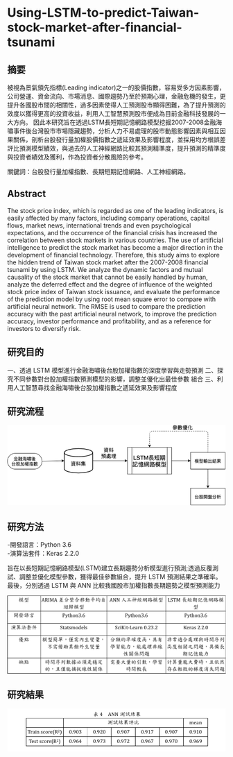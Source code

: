 # Using-LSTM-to-predict-Taiwan-stock-market-after-financial-tsunami


## 摘要

被視為景氣領先指標(Leading indicator)之一的股價指數，容易受多方因素影響，公司營運、資金流向、市場消息、國際趨勢乃至於預期心理，金融危機的發生，更提升各國股市間的相關性，過多因素使得人工預測股市顯得困難，為了提升預測的效度以獲得更高的投資收益，利用人工智慧預測股市便成為目前金融科技發展的一大方向。
因此本研究旨在透過LSTM長短期記憶網路模型挖掘2007-2008金融海嘯事件後台灣股市市場隱藏趨勢，分析人力不易處理的股市動態影響因素與相互因果關係，剖析台股發行量加權股價指數之遞延效果及影響程度，並採用均方根誤差評比預測模型績效，與過去的人工神經網路比較其預測精準度，提升預測的精準度與投資者績效及獲利，作為投資者分散風險的參考。

關鍵詞：台股發行量加權指數、長期短期記憶網路、人工神經網路。


## Abstract

The stock price index, which is regarded as one of the leading indicators, is easily affected by many factors, including company operations, capital flows, market news, international trends and even psychological expectations, and the occurrence of the financial crisis has increased the correlation between stock markets in various countries. The use of artificial intelligence to predict the stock market has become a major direction in the development of financial technology.
Therefore, this study aims to explore the hidden trend of Taiwan stock market after the 2007-2008 financial tsunami by using LSTM. We analyze the dynamic factors and mutual causality of the stock market that cannot be easily handled by human, analyze the deferred effect and the degree of influence of the weighted stock price index of Taiwan stock issuance, and evaluate the performance of the prediction model by using root mean square error to compare with artificial neural network. The RMSE is used to compare the prediction accuracy with the past artificial neural network, to improve the prediction accuracy, investor performance and profitability, and as a reference for investors to diversify risk.

## 研究目的

一、透過 LSTM 模型進行金融海嘯後台股加權指數的深度學習與走勢預測
二、探究不同參數對台股加權指數預測模型的影響，調整並優化出最佳參數 組合
三、利用人工智慧尋找金融海嘯後台股加權指數之遞延效果及影響程度


## 研究流程

![image](https://github.com/audi0417/Using-LSTM-to-predict-Taiwan-stock-market-after-financial-tsunami/blob/main/photo/%E5%9C%96%E7%89%87%201.png)


## 研究方法
-開發語言：Python 3.6  
-演算法套件：Keras 2.2.0

旨在以長短期記憶網路模型(LSTM)建立長期趨勢分析模型進行預測;透過反覆測試、調整並優化模型參數，獲得最佳參數組合，提升 LSTM 預測結果之準確率。最後，分別透過 LSTM 與 ANN 比較我國股市加權指數長期趨勢之模型預測能力

![image](https://github.com/audi0417/Using-LSTM-to-predict-Taiwan-stock-market-after-financial-tsunami/blob/main/photo/1645531533168.jpg)


## 研究結果




![image](https://github.com/audi0417/Using-LSTM-to-predict-Taiwan-stock-market-after-financial-tsunami/blob/main/photo/1645531906204.jpg)






